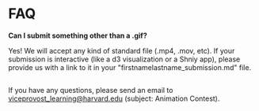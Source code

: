 # FAQ

**Can I submit something other than a .gif?**

Yes! We will accept any kind of standard file (.mp4, .mov, etc). If your submission is interactive (like a d3 visualization or a Shniy app), please provide us with a link to it in your "firstnamelastname_submission.md" file. 

##

If you have any questions, please send an email to viceprovost_learning@harvard.edu (subject: Animation Contest).
